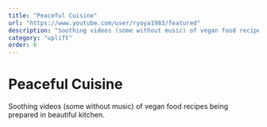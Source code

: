 ```yaml
---
title: "Peaceful Cuisine"
url: "https://www.youtube.com/user/ryoya1983/featured"
description: "Soothing videos (some without music) of vegan food recipes being prepared in beautiful kitchen."
category: "uplift"
order: 6
---
```


# Peaceful Cuisine

Soothing videos (some without music) of vegan food recipes being prepared in beautiful kitchen.
